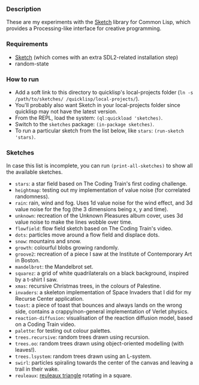 ### Description
These are my experiments with the [Sketch](https://github.com/vydd/sketch) library for Common Lisp, which provides a Processing-like interface for creative programming.

### Requirements
* [Sketch](https://github.com/vydd/sketch) (which comes with an extra SDL2-related installation step)
* random-state

### How to run
* Add a soft link to this directory to quicklisp's local-projects folder (`ln -s /path/to/sketches/ /quicklisp/local-projects/`).
* You'll probably also want Sketch in your local-projects folder since quicklisp may not have the latest version.
* From the REPL, load the system: `(ql:quickload 'sketches)`.
* Switch to the `sketches` package: `(in-package sketches)`.
* To run a particular sketch from the list below, like `stars`: `(run-sketch 'stars)`.

### Sketches
In case this list is incomplete, you can run `(print-all-sketches)` to show all the available sketches.

* `stars`: a star field based on The Coding Train's first coding challenge.
* `heightmap`: testing out my implementation of value noise (for correlated randomness).
* `rain`: rain, wind and fog. Uses 1d value noise for the wind effect, and 3d value noise for the fog (the 3 dimensions being x, y and time).
* `unknown`: recreation of the Unknown Pleasures album cover, uses 3d value noise to make the lines wobble over time.
* `flowfield`: flow field sketch based on The Coding Train's video.
* `dots`: particles move around a flow field and displace dots.
* `snow`: mountains and snow.
* `growth`: colourful blobs growing randomly.
* `groove2`: recreation of a piece I saw at the Institute of Contemporary Art in Boston.
* `mandelbrot`: the Mandelbrot set.
* `squarez`: a grid of white quadrilaterals on a black background, inspired by a t-shirt I saw.
* `xmas`: recursive Christmas trees, in the colours of Palestine.
* `invaders`: a skeleton implementation of Space Invaders that I did for my Recurse Center application.
* `toast`: a piece of toast that bounces and always lands on the wrong side, contains a crappy/non-general implementation of Verlet physics.
* `reaction-diffusion`: visualisation of the reaction diffusion model, based on a Coding Train video.
* `palette`: for testing out colour palettes.
* `trees.recursive`: random trees drawn using recursion.
* `trees.oo`: random trees drawn using object-oriented modelling (with leaves!).
* `trees.lsystem`: random trees drawn using an L-system.
* `swirl`: particles spiraling towards the center of the canvas and leaving a trail in their wake.
* `reuleaux`: [reuleaux triangle](https://en.wikipedia.org/wiki/Reuleaux_triangle) rotating in a square.
